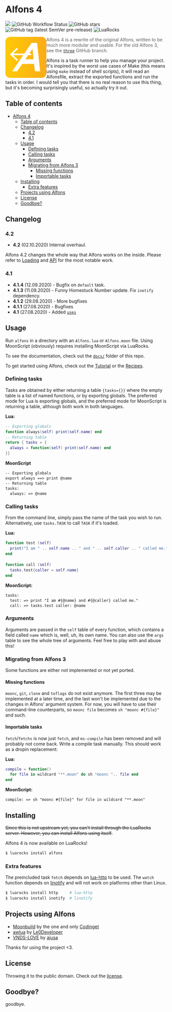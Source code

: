 # Alfons 4
<a href="https://discord.gg/Y75ZXrD"><img src="https://img.shields.io/static/v1?label=discord&message=chat&color=brightgreen&style=flat-square"></a> 
![GitHub Workflow Status](https://img.shields.io/github/workflow/status/daelvn/alfons/CI?style=flat-square)
![GitHub stars](https://img.shields.io/github/stars/daelvn/alfons?style=flat-square)
![GitHub tag (latest SemVer pre-release)](https://img.shields.io/github/v/tag/daelvn/alfons?include_prereleases&label=release&style=flat-square)
![LuaRocks](https://img.shields.io/luarocks/v/daelvn/alfons?style=flat-square)

<img align="left" width="128" height="128" src=".github/alfons-logo.svg">
<!-- <img src=".github/alfons-banner.png"> -->

> Alfons 4 is a rewrite of the original Alfons, written to be much more modular and usable. For the old Alfons 3, see the [`three`](https://github.com/daelvn/alfons/tree/three) GitHub branch.

Alfons is a task runner to help you manage your project. It's inspired by the worst use cases of Make (this means using `make` instead of shell scripts), it will read an Alfonsfile, extract the exported functions and run the tasks in order. I would tell you that there is no real reason to use this thing, but it's becoming surprisingly useful, so actually try it out.

## Table of contents
- [Alfons 4](#alfons-4)
  - [Table of contents](#table-of-contents)
  - [Changelog](#changelog)
    - [4.2](#42)
    - [4.1](#41)
  - [Usage](#usage)
    - [Defining tasks](#defining-tasks)
    - [Calling tasks](#calling-tasks)
    - [Arguments](#arguments)
    - [Migrating from Alfons 3](#migrating-from-alfons-3)
      - [Missing functions](#missing-functions)
      - [Importable tasks](#importable-tasks)
  - [Installing](#installing)
    - [Extra features](#extra-features)
  - [Projects using Alfons](#projects-using-alfons)
  - [License](#license)
  - [Goodbye?](#goodbye)

## Changelog

### 4.2

- **4.2** (02.10.2020) Internal overhaul.

Alfons 4.2 changes the whole way that Alfons works on the inside. Please refer to [Loading](docs/loading.md) and [API](docs/api.md) for the most notable work.

### 4.1

- **4.1.4** (12.09.2020) - Bugfix on `default` task.
- **4.1.3** (11.09.2020) - Funny Homestuck Number update. Fix `inotify` dependency.
- **4.1.2** (29.08.2020) - More bugfixes
- **4.1.1** (27.08.2020) - Bugfixes
- **4.1** (27.08.2020) - Added [`uses`](docs/arguments.md)

## Usage

Run `alfons` in a directory with an `Alfons.lua` or `Alfons.moon` file. Using MoonScript (obviously) requires installing MoonScript via LuaRocks.

To see the documentation, check out the [`docs/`](docs/) folder of this repo.

To get started using Alfons, check out the [Tutorial](docs/tutorial.md) or the [Recipes](docs/recipes.md).

### Defining tasks

Tasks are obtained by either returning a table `{tasks={}}` where the empty table is a list of named functions, or by exporting globals. The preferred mode for Lua is exporting globals, and the preferred mode for MoonScript is returning a table, although both work in both languages.

**Lua:**

```lua
-- Exporting globals
function always(self) print(self.name) end
-- Returning table
return { tasks = {
  always = function(self) print(self.name) end
}}
```

**MoonScript**

```moon
-- Exporting globals
export always ==> print @name
-- Returning table
tasks:
  always: => @name
```

### Calling tasks

From the command line, simply pass the name of the task you wish to run. Alternatively, use `tasks.TASK` to call `TASK` if it's loaded.

**Lua:**

```lua
function test (self)
  print("I am " .. self.name .. " and " .. self.caller .. " called me.")
end

function call (self)
  tasks.test{caller = self.name}
end
```

**MoonScript:**

```moon
tasks:
  test: => print "I am #{@name} and #{@caller} called me."
  call: => tasks.test caller: @name
```

### Arguments

Arguments are passed in the `self` table of every function, which contains a field called `name` which is, well, uh, its own name. You can also use the `args` table to see the whole tree of arguments. Feel free to play with and abuse this!

### Migrating from Alfons 3

Some functions are either not implemented or not yet ported.

#### Missing functions

`moonc`, `git`, `clone` and `toflags` do not exist anymore. The first three may be implemented at a later time, and the last won't be implemented due to the changes in Alfons' argument system. For now, you will have to use their command-line counterparts, so `moonc file` becomes `sh "moonc #{file}"` and such.

#### Importable tasks

`fetch`/`fetchs` is now just `fetch`, and `ms-compile` has been removed and will probably not come back. Write a compile task manually. This should work as a dropin replacement:

**Lua:**
```lua
compile = function()
  for file in wildcard "**.moon" do sh "moonc ".. file end
end
```

**MoonScript:**
```moon
compile: => sh "moonc #{file}" for file in wildcard "**.moon"
```

## Installing

~~Since this is not upstream yet, you can't install through the LuaRocks server. However, you can install Alfons using itself.~~

Alfons 4 is now available on LuaRocks!

```sh
$ luarocks install alfons
```

### Extra features

The preincluded task `fetch` depends on [lua-http](https://github.com/daurnimator/lua-http) to be used. The `watch` function depends on [linotify](https://github.com/hoelzro/linotify) and will not work on platforms other than Linux.

```sh
$ luarocks install http     # lua-http
$ luarocks install inotify  # linotify
```

## Projects using Alfons

- [Moonbuild](https://github.com/natnat-mc/moonbuild) by the one and only [Codinget](https://github.com/natnat-mc)
- [awlua](https://github.com/Le0Developer/awluas) by [Le0Developer](https://github.com/Le0Developer)
- [VNDS-LOVE](https://github.com/ajusa/VNDS-LOVE) by [ajusa](https://github.com/ajusa)

Thanks for using the project \<3.

## License

Throwing it to the public domain. Check out the [license](https://github.com/daelvn/alfons/blob/rewrite/LICENSE.md).

## Goodbye?

goodbye.